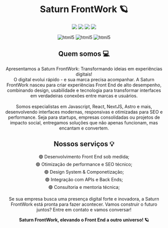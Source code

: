 <h1 align="center">Saturn FrontWork 🪐</h1>
<p align="center">
<img src="https://img.shields.io/badge/Status-Up-sucess"/>
<img src="https://img.shields.io/badge/Lan%C3%A7amento-%202025-sucess">
<img src="https://img.shields.io/badge/License-MIT%20-blue">
<img src="https://img.shields.io/badge/Ver-1.0-blue"/>
</p>
<p align="center">
<img aling="center" alt="html5" src="https://img.shields.io/badge/HTML5-E34F26?style=for-the-badge&logo=html5&logoColor=white">
<img aling="center" alt="html5" src="https://img.shields.io/badge/CSS3-1572B6?style=for-the-badge&logo=css3&logoColor=white">
<img aling="center" alt="html5" src="https://img.shields.io/badge/JavaScript-F7DF1E?style=for-the-badge&logo=javascript&logoColor=black">
</p>
<h2 align="center">Quem somos 💻</h2>
<p align="center">
  Apresentamos a Saturn FrontWork: Transformando ideias em experiências digitais! <br>
  O digital evolui rápido - e sua marca precisa acompanhar. A Saturn FrontWork nasceu para criar experiências Front End de alto desempenho, combinando design, usabilidade e tecnologia para transformar interfaces em verdadeiras conexões entre marcas e usuários. <br><br> Somos especialistas em Javascript, React, NextJS, Astro e mais, desenvolvendo interfaces modernas, responsivas e otimizadas para SEO e performance. Seja para startups, empresas consolidadas ou projetos de impacto social, entregamos soluções que não apenas funcionam, mas encantam e convertem.
</p>

<h2 align="center">Nossos serviços 💡</h2>
<p align="center">
  🟢 Desenvolvimento Front End sob medida; <br>
  🟢 Otimização de performance e SEO técnico; <br>
  🟢 Design System & Componetização; <br>
  🟢 Integração com APIs e Back Ends; <br>
  🟢 Consultoria e mentoria técnica;
</p>

<p align="center">
  Se sua empresa busca uma presença digital forte e inovadora, a Saturn FrontWork está pronta para fazer acontecer. Vamos construir o futuro juntos? Entre em contato e vamos conversar!
</p>

<p align="center"><strong>Saturn FrontWork, elevando o Front End a outro universo! 🪐</strong></p>
